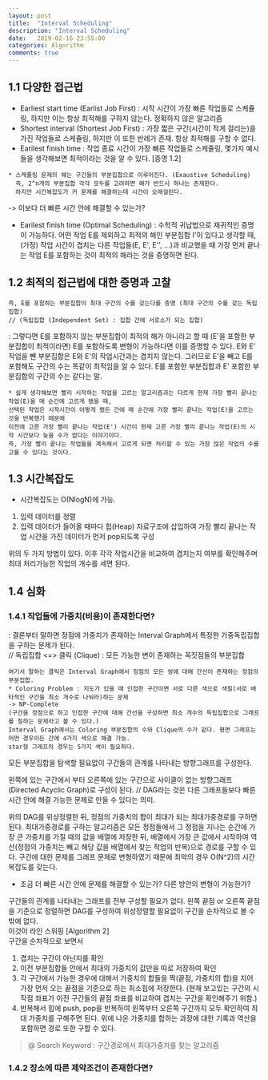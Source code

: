 ```yaml
---
layout: post
title:  "Interval Scheduling"
description: "Interval Scheduling"
date:   2019-02-16 23:55:00
categories: Algorithm
comments: true
---
```

## 1.1 다양한 접근법

- Earliest start time (Earlist Job First) : 시작 시간이 가장 빠른 작업들로 스케쥴링, 하지만 이는 항상 최적해를 구하지 않는다. 정확하지 않은 알고리즘
- Shortest interval (Shortest Job First) : 가장 짧은 구간(시간이 적게 걸리는)을 가진 작업들로 스케쥴링, 하지만 이 또한 반례가 존재. 항상 최적해를 구할 수 없다.
- Earilest finish time : 작업 종료 시간이 가장 빠른 작업들로 스케쥴링, 몇가지 예시들을 생각해보면 최적이라는 것을 알 수 있다. [증명 1.2]

```
* 스케쥴링 문제의 해는 구간들의 부분집합으로 이루어진다. (Exaustive Scheduling)
  즉, 2^n개의 부분집합 각각 모두를 고려하면 해가 반드시 하나는 존재한다.
  하지만 시간복잡도가 커 문제를 해결하는데 시간이 오래걸린다.
```

-> 이보다 더 빠른 시간 안에 해결할 수 있는가?
   - Earilest finish time (Optimal Scheduling) : 수학적 귀납법으로 재귀적인 증명이 가능하다. 어떤 작업 E를 제외하고 최적의 해인 부분집합 I'이 있다고 생각할 때, (가정)
         작업 시간이 겹치는 다른 작업들(E, E', E'', ...)과 비교했을 때 가장 먼저 끝나는 작업 E를 포함하는 것이 최적의 해라는 것을 증명하면 된다.

## 1.2 최적의 접근법에 대한 증명과 고찰
```
즉, E를 포함하는 부분집합이 최대 구간의 수를 갖는다를 증명 (최대 구간의 수를 갖는 독립집합)  
// (독립집합 (Independent Set) : 집합 간에 서로소가 되는 집합)
```

: 그렇다면 E를 포함하지 않는 부분집합이 최적의 해가 아니라고 할 때 (E'을 포함한 부분집합이 최적이라면) E를 포함하도록 변형이 가능하다면 이를 증명할 수 있다.
E와 E' 작업을 뺀 부분집합은 E와 E'의 작업시간과는 겹치지 않는다. 그러므로 E'을 빼고 E를 포함해도 구간의 수는 똑같이 최적임을 알 수 있다. E를 포함한 부분집합과
E' 포함한 부분집합의 구간의 수는 같다는 말.

```
* 쉽게 생각해보면 빨리 시작하는 작업을 고르는 알고리즘과는 다르게 현재 가장 빨리 끝나는 작업(E)을 매 순간에 고르게 됐을 때,  
선택된 작업은 시작시간이 어떻게 됐든 간에 매 순간에 가장 빨리 끝나는 작업(E)을 고르는 것을 반복했기 때문에  
이전에 고른 가장 빨리 끝나는 작업(E') 시간이 현재 고른 가장 빨리 끝나는 작업(E)의 시작 시간보다 늦을 수가 없다는 이야기이다.  
즉, 가장 빨리 끝나는 작업들을 계속해서 고르게 되면 처리할 수 있는 가장 많은 작업의 수를 고를 수 있다는 것이다.
```

## 1.3 시간복잡도

- 시간복잡도는 O(NlogN)에 가능.

1) 입력 데이터를 정렬
2) 입력 데이터가 들어올 때마다 힙(Heap) 자료구조에 삽입하여 가장 빨리 끝나는 작업 시간을 가진 데이터가 먼저 pop되도록 구성

위의 두 가지 방법이 있다. 이후 각각 작업시간을 비교하여 겹치는지 여부를 확인해주며 최대 처리가능한 작업의 개수를 세면 된다.

## 1.4 심화

### 1.4.1 작업들에 가중치(비용)이 존재한다면?

: 결론부터 말하면 정점에 가중치가 존재하는 Interval Graph에서 특정한 가중독립집합을 구하는 문제가 된다.  
// 독립집합 <=> 클릭 (Clique) : 모든 가능한 변이 존재하는 꼭짓점들의 부분집합  
```
여기서 말하는 클릭은 Interval Graph에서 정점의 모든 쌍에 대해 간선이 존재하는 정점의 부분집합.  
* Coloring Problem : 지도가 있을 때 인접한 구간이면 서로 다른 색으로 색칠(서로 배타적인 구간을 최소 개수로 나눠라)하는 문제  
-> NP-Complete  
(구간을 정점으로 하고 인접한 구간에 대해 간선을 구성하면 최소 개수의 독립집합으로 그래프를 칠하는 문제라고 볼 수 있다.)  
Interval Graph에서는 Coloring 부분집합의 수와 Clique의 수가 같다. 평면 그래프는 어떤 경우이든 간에 4가지 색으로 해결 가능.  
star형 그래프의 경우는 5가지 색이 필요하다.  
```

모든 부분집합을 탐색할 필요없이 구간들의 관계를 나타내는 방향그래프를 구성한다.

왼쪽에 있는 구간에서 부터 오른쪽에 있는 구간으로 사이클이 없는 방향그래프(Directed Acyclic Graph)로 구성이 된다. // DAG라는 것은 다른 그래프들보다 빠른 시간 안에 해결 가능한 문제로 만들 수 있다는 의미.

위의 DAG를 위상정렬한 뒤, 정점의 가중치의 합이 최대가 되는 최대가중경로를 구하면 된다.
최대가중경로를 구하는 알고리즘은 모든 정점들에서 그 정점을 지나는 순간에 가장 큰 가중치를 가질 때의 값을 배열에 저장한 뒤,
배열에서 가장 큰 값에서 시작하여 역산(정점의 가중치는 빼고 해당 값을 배열에서 찾는 작업의 반복)으로 경로를 구할 수 있다.
구간에 대한 문제를 그래프 문제로 변형하였기 때문에 최악의 경우 O(N^2)의 시간복잡도를 갖는다.

* 조금 더 빠른 시간 안에 문제를 해결할 수 있는가? 다른 방안의 변형이 가능한가?

구간들의 관계를 나타내는 그래프를 전부 구성할 필요가 없다. 왼쪽 끝점 or 오른쪽 끝점을 기준으로 정렬하면 DAG를 구성하여 위상정렬할 필요없이 구간을 순차적으로 볼 수 밖에 없다.  
이것이 라인 스위핑 [Algorithm 2]  
구간을 순차적으로 보면서  

1. 겹치는 구간이 아닌지를 확인  
2. 이전 부분집합들 안에서 최대의 가중치의 값만을 따로 저장하여 확인  
3. 각 구간에서 가능한 경우에 대해서 가중치의 합들을 짝(끝점, 가중치의 합)을 지어 가장 먼저 오는 끝점을 기준으로 하는 최소힙에 저장한다. (현재 보고있는 구간의 시작점 좌표가 이전 구간들의 끝점 좌표를 비교하여 겹치는 구간을 확인해주기 위함.)  
4. 반복해서 힙에 push, pop을 반복하여 왼쪽부터 오른쪽 구간까지 모두 확인하여 최대 가중치를 구해주면 된다. 위에 나온 가중치를 합하는 과정에 대한 기록과 역산을 포함하면 경로 또한 구할 수 있다.  
> @ Search Keyword : 구간경로에서 최대가중치를 찾는 알고리즘

### 1.4.2 장소에 따른 제약조건이 존재한다면?